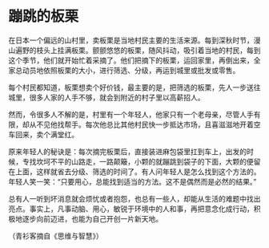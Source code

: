 # 蹦跳的板栗

在日本一个偏远的山村里，卖板栗是当地村民主要的生活来源。每到深秋时节，漫山遍野的枝头上挂满板栗。颤颤悠悠的板栗，随风抖动，吸引着当地的村民，每到这个季节，他们就开始忙着采摘了。他们把摘下的板栗，运回家里，再倒出来，全家总动员地依照板栗的大小，进行筛选、分级，再运到城里或批发或零售。 

每个村民都知道，板栗想卖个好价钱，最主要的是，把筛选的板栗，先人一步送往城里，很多人家的人手不够，就会到附近的村子里以高薪招人。 

然而，令很多人不解的是，村里有一个年轻人，他家只有一个老母亲，尽管人手有限，却从不见他找帮手。每次他总比其他村民快一步抵达市场，且喜滋滋地开着空车回来，卖个满堂红。 

原来年轻人的秘诀是：每次摘完板栗后，直接装进麻包袋里扛到车上，出发的时候，专找坎坷不平的山路走，一路颠簸，小颗的就蹦跳到袋子的下面，大颗的便留在上面，这样就省去分级、筛选的时间了。有人问年轻人是怎么找到这个方法的。年轻人笑一笑：“只要用心，总能找到适当的方法。这不是偶然而是必然的结果。” 

总有人一听到坏消息就会烦忧或者抱怨，也总有一些人，却能从生活的难题中找出亮点。事实上，凡事动脑、用心，敏锐于环境中的人和事，再把意念化成行动，积极地逐步向前迈进，也能为自己开创一片新天地。 

（青衫客摘自《思维与智慧》）